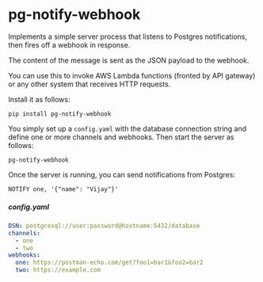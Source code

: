 # pg-notify-webhook

Implements a simple server process that listens to Postgres notifications, then fires off a webhook in response.

The content of the message is sent as the JSON payload to the webhook.

You can use this to invoke AWS Lambda functions (fronted by API gateway) or any other system that receives HTTP requests.

Install it as follows:

`pip install pg-notify-webhook`

You simply set up a `config.yaml` with the database connection string and define one or more channels and webhooks. Then start the server as follows:

`pg-notify-webhook`

Once the server is running, you can send notifications from Postgres:

`NOTIFY one, '{"name": "Vijay"}'`


##### config.yaml
```yaml
DSN: postgresql://user:password@hostname:5432/database
channels:
  - one
  - two
webhooks: 
  one: https://postman-echo.com/get?foo1=bar1&foo2=bar2
  two: https://example.com
```
